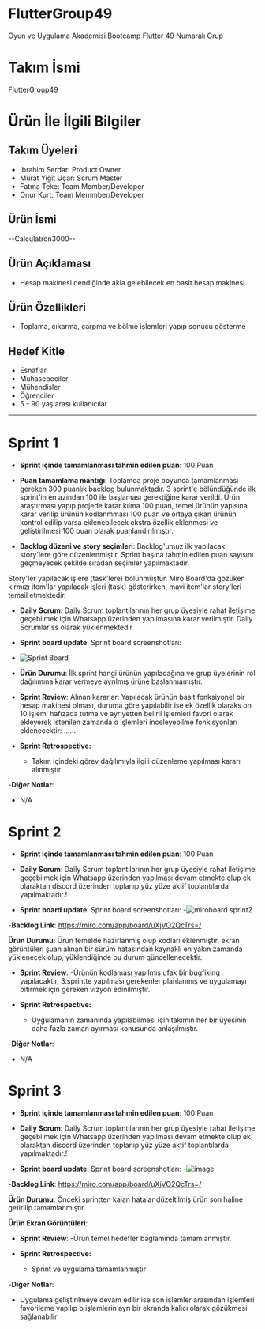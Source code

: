 # FlutterGroup49
Oyun ve Uygulama Akademisi Bootcamp Flutter 49 Numaralı Grup


# **Takım İsmi**

FlutterGroup49

# Ürün İle İlgili Bilgiler

## Takım Üyeleri

- İbrahim Serdar: Product Owner
- Murat Yiğit Uçar: Scrum Master
- Fatma Teke: Team Member/Developer
- Onur Kurt: Team Memmber/Developer

## Ürün İsmi

--Calculatron3000--

## Ürün Açıklaması

- Hesap makinesi dendiğinde akla gelebilecek en basit hesap makinesi

## Ürün Özellikleri

- Toplama, çıkarma, çarpma ve bölme işlemleri yapıp sonucu gösterme


## Hedef Kitle

- Esnaflar
- Muhasebeciler
- Mühendisler
- Öğrenciler
- 5 - 90 yaş arası kullanıcılar


---

# Sprint 1

- **Sprint içinde tamamlanması tahmin edilen puan**: 100 Puan

- **Puan tamamlama mantığı**: Toplamda proje boyunca tamamlanması gereken 300 puanlık backlog bulunmaktadır. 3 sprint'e bölündüğünde ilk sprint'in en azından 100 ile başlaması gerektiğine karar verildi. Ürün araştırması yapıp projede karar kılma 100 puan, temel ürünün yapısına karar verilip ürünün kodlanmması 100 puan ve ortaya çıkan ürünün kontrol edilip varsa eklenebilecek ekstra özellik eklenmesi ve geliştirilmesi 100 puan olarak puanlandırılmıştır.

- **Backlog düzeni ve story seçimleri**: Backlog'umuz ilk yapılacak story'lere göre düzenlenmiştir. Sprint başına tahmin edilen puan sayısını geçmeyecek şekilde sıradan seçimler yapılmaktadır.

Story'ler yapılacak işlere (task'lere) bölünmüştür. Miro Board'da gözüken kırmızı item'lar yapılacak işleri (task) gösterirken, mavi item'lar story'leri temsil etmektedir.


- **Daily Scrum**: Daily Scrum toplantılarının her grup üyesiyle rahat iletişime geçebilmek için Whatsapp üzerinden yapılmasına karar verilmiştir. Daily Scrumlar ss olarak yüklenmektedir

- **Sprint board update**: Sprint board screenshotları:
- ![Sprint Board](https://user-images.githubusercontent.com/98598268/167647805-793eba00-2850-4f09-8eb6-cfd3a0643548.png)


- **Ürün Durumu**: İlk sprint hangi ürünün yapılacağına ve grup üyelerinin rol dağılımına karar vermeye ayrılmış ürüne başlanmamıştır.


- **Sprint Review**: 
Alınan kararlar: Yapılacak ürünün basit fonksiyonel bir hesap makinesi olması, duruma göre yapılabilir ise ek özellik olaraks on 10 işlemi hafızada tutma ve ayrıyetten belirli işlemleri favori olarak ekleyerek istenilen zamanda o işlemleri inceleyebilme fonkisyonları eklenecektir: ......

- **Sprint Retrospective:**
  - Takım içindeki görev dağılımıyla ilgili düzenleme yapılması kararı alınmıştır

-**Diğer Notlar**:
- N/A

# Sprint 2

- **Sprint içinde tamamlanması tahmin edilen puan**: 100 Puan


- **Daily Scrum**: Daily Scrum toplantılarının her grup üyesiyle rahat iletişime geçebilmek için Whatsapp üzerinden yapılması devam etmekte olup ek olaraktan discord üzerinden toplanıp yüz yüze aktif toplantılarda yapılmaktadır.!


- **Sprint board update**: Sprint board screenshotları:
-![miroboard sprint2](https://user-images.githubusercontent.com/98598268/169860951-a425babe-6d42-4fee-9643-b87a17b106c1.png) 


-**Backlog Link**: https://miro.com/app/board/uXjVO2QcTrs=/

 **Ürün Durumu**: Ürün temelde hazırlanmış olup kodları eklenmiştir, ekran görüntüleri şuan alınan bir sürüm hatasından kaynaklı en yakın zamanda yüklenecek olup, yüklendiğinde bu durum güncellenecektir.
 
 
 - **Sprint Review**: 
-Ürünün kodlaması yapılmış ufak bir bugfixing yapılacaktır, 3.sprintte yapılması gerekenler planlanmış ve uygulamayı bitirmek için gereken vizyon edinilmiştir.


- **Sprint Retrospective:**
  - Uygulamanın zamanında yapılabilmesi için takımın her bir üyesinin daha fazla zaman ayırması konusunda anlaşılmıştır.


-**Diğer Notlar**:
- N/A




# Sprint 3

- **Sprint içinde tamamlanması tahmin edilen puan**: 100 Puan


- **Daily Scrum**: Daily Scrum toplantılarının her grup üyesiyle rahat iletişime geçebilmek için Whatsapp üzerinden yapılması devam etmekte olup ek olaraktan discord üzerinden toplanıp yüz yüze aktif toplantılarda yapılmaktadır.!


- **Sprint board update**: Sprint board screenshotları:
-![image](https://user-images.githubusercontent.com/98598268/172213784-8e251cce-cdd6-4b0f-b72f-064f6e52edbc.png)



-**Backlog Link**: https://miro.com/app/board/uXjVO2QcTrs=/

 **Ürün Durumu**: Önceki sprintten kalan hatalar düzeltilmiş ürün son haline getirilip tamamlanmıştır.
 
 **Ürün Ekran Görüntüleri**: 
 
 
 - **Sprint Review**: 
-Ürün temel hedefler bağlamında tamamlanmıştır.


- **Sprint Retrospective:**
  - Sprint ve uygulama tamamlanmıştır


-**Diğer Notlar**:
- Uygulama geliştirilmeye devam edilir ise son işlemler arasından işlemleri favorileme yapılıp o işlemlerin ayrı bir ekranda kalıcı olarak gözükmesi sağlanabilir


